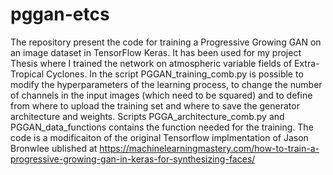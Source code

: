 # pggan-etcs
The repository present the code for training a Progressive Growing GAN on an image dataset in TensorFlow Keras. It has been used for my project Thesis where I trained the network on atmospheric variable fields of Extra-Tropical Cyclones. In the script PGGAN_training_comb.py is possible to modify the hyperparameters of the learning process, to change the number of channels in the input images (which need to be squared) and to define from where to upload the training set and where to save the generator architecture and weights. Scripts PGGA_architecture_comb.py and PGGAN_data_functions contains the function needed for the training. 
The code is a modificaiton of the original Tensorflow implmentation of Jason Bronwlee ublished at https://machinelearningmastery.com/how-to-train-a-progressive-growing-gan-in-keras-for-synthesizing-faces/
